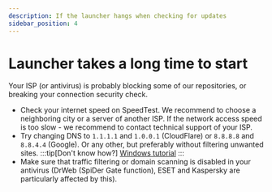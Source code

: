 ```yaml
---
description: If the launcher hangs when checking for updates
sidebar_position: 4
---
```

# Launcher takes a long time to start

Your ISP (or antivirus) is probably blocking some of our repositories, or breaking your connection security check.

* Check your internet speed on SpeedTest. We recommend to choose a neighboring city or a server of another ISP. If the network access speed is too slow - we recommend to contact technical support of your ISP.
* Try changing DNS to `1.1.1.1` and `1.0.0.1` (CloudFlare) or `8.8.8.8` and `8.8.4.4` (Google). Or any other, but preferably without filtering unwanted sites.
    :::tip[Don't know how?]
    [Windows tutorial](https://www.windowscentral.com/how-change-your-pcs-dns-settings-windows-10)
    :::
* Make sure that traffic filtering or domain scanning is disabled in your antivirus (DrWeb (SpiDer Gate function), ESET and Kaspersky are particularly affected by this).